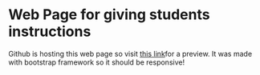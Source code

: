 # Web Page for giving students instructions
Github is hosting this web page so visit [this link](ivamate.github.io)for a preview.
It was made with bootstrap framework so it should be responsive!
